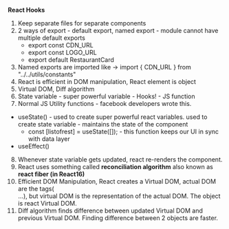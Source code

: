 **React Hooks**

1. Keep separate files for separate components
2. 2 ways of export - default export, named export - module cannot have multiple default exports
   - export const CDN_URL
   - export const LOGO_URL
   - export default RestaurantCard
3. Named exports are imported like -> import { CDN_URL } from "../../utils/constants"
4. React is efficient in DOM manipulation, React element is object
5. Virtual DOM, Diff algorithm
6. State variable - super powerful variable - Hooks! - JS function
7. Normal JS Utility functions - facebook developers wrote this.
 - useState() - used to create super powerful react variables. used to create state variable - maintains the state of the component
   - const [listofrest] = useState([]); - this function keeps our UI in sync with data layer
 - useEffect()

8. Whenever state variable gets updated, react re-renders the component.
9. React uses something called **reconciliation algorithm** also known as **react fiber (in React16)**
10. Efficient DOM Manipulation, React creates a Virtual DOM, actual DOM are the tags(<div>...), but virtual DOM is the representation of the actual DOM. The object is react Virtual DOM.
11. Diff algorithm  finds difference between updated Virtual DOM and previous Virtual DOM. Finding difference between 2 objects are faster.